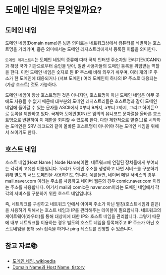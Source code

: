 # 도메인 네임은 무엇일까요?

## 도메인 네임
도메인 네임(Domain name)은 넓은 의미로는 네트워크상에서 컴퓨터를 식별하는 호스트명을 가리키며,
좁은 의미에서는 도메인 레지스트리에게서 등록된 이름을 의미한다.  

`도메인 레지스트리`는 도메인 네임의 종류에 따라 국제 인터넷 주소자원 관리기관(ICANN)과
해당 국가 기관으로부터 승인을 받아, 일반 사용자들의 도메인 등록을 위임받는 역할을 한다.
이런 도메인 네임은 숫자로 된 IP 주소에 비해 외우기 쉬우며,
여러 개의 IP 주소가 한 도메인에 대응되거나 (서브 도메인) 여러 도메인이 하나의 IP 주소로 대응되는 (가상 호스트) 것도 가능하다.  

도메인 네임이 항상 호스트명인 것은 아니지만, 호스트명이 아닌 도메인 네임은 아무 곳에도 사용될 수 없기 때문에
대부분의 도메인 레지스트리들은 호스트명과 같이 도메인 네임에 들어갈 수 있는 문자를 ASCII에서 0부터 9까지, a부터 z까지, 그리고 하이픈으로 등록을 제한하고 있다.
국제화 도메인(IDN)은 임의의 유니코드 문자열을 올바른 호스트명으로 반환하여 이 제한을 회피할 수 있도록 한다.
다만 제한적으로 밑줄(_)로 시작하는 도메인은 SRV 레코드와 같이 올바른 호스트명이 아니어야 하는 도메인 네임을 위해서 쓰이기도 한다.

## 호스트 네임
호스트 네임(Host Name | Node Name)이란, 네트워크에 연결된 장치들에게 부여되는 각각의 고유한 이름입니다.
우리가 도메인 주소를 생성하고 나면 서비스를 구분하기 위해 별도의 서브 도메인을 사용하기도 합니다.
예를들면, 네이버 메일 서비스의 경우 mail.naver.com 이라는 주소를 사용하고
네이버 웹툰의 경우 comic.naver.com 이라는 주소를 사용합니다.
여기서 mail과 comic은 naver.com이라는 도메인 네임에서 각각의 서비스를 구분하기 위한 호스트 네임입니다.  

즉, 네트워크를 구성하고 네트워크 안에서 아이피 주소가 아닌 별칭(호스트네임과 같은)을 사용하기 위해서는
호스트 네임과 IP를 관리해주는 테이블이 필요합니다. 네트워크의 게이트웨이(라우터)를 통해
대상지에 대한 IP와 호스트 네임을 관리합니다. 그렇기 때문에 내부 네트워크를 이용하는 경우 별도의 호스트 네임을 등록해주고 IP 주소가 아닌 호스트네임을 통해 ssh 접속을 하거나 ping 테스트를 진행할 수 있습니다.

## 참고 자료📚
- [도메인 네임, wikipedia](https://ko.wikipedia.org/wiki/%EB%8F%84%EB%A9%94%EC%9D%B8_%EB%84%A4%EC%9E%84)
- [Domain Name과 Host Name, tistory](https://real-dongsoo7.tistory.com/122)
